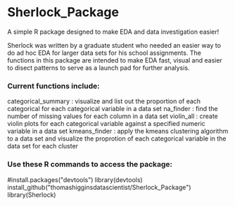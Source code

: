 # Sherlock_Package
A simple R package designed to make EDA and data investigation easier!

Sherlock was written by a graduate student who needed an easier way to do ad hoc EDA for larger data sets for his school assignments. The functions in this package are intended to make EDA fast, visual and easier to disect patterns to serve as a launch pad for further analysis.

### Current functions include:
categorical_summary : visualize and list out the proportion of each categorical for each categorical variable in a data set
na_finder : find the number of missing values for each column in a data set
violin_all : create violin plots for each categorical variable against a specified numeric variable in a data set
kmeans_finder : apply the kmeans clustering algorithm to a data set and visualize the proprotion of each categorical variable in the data set for each cluster

### Use these R commands to access the package:
#install.packages("devtools")
library(devtools)
install_github("thomashigginsdatascientist/Sherlock_Package")
library(Sherlock)